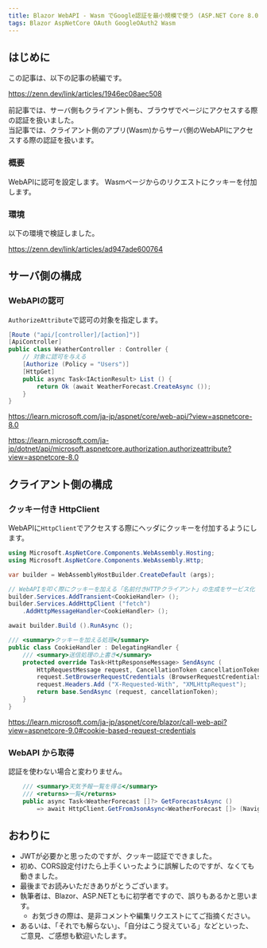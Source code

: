 ```yaml
---
title: Blazor WebAPI - Wasm でGoogle認証を最小規模で使う (ASP.NET Core 8.0)
tags: Blazor AspNetCore OAuth GoogleOAuth2 Wasm
---
```


## はじめに
この記事は、以下の記事の続編です。

https://zenn.dev/link/articles/1946ec08aec508

前記事では、サーバ側もクライアント側も、ブラウザでページにアクセスする際の認証を扱いました。  
当記事では、クライアント側のアプリ(Wasm)からサーバ側のWebAPIにアクセスする際の認証を扱います。

### 概要
WebAPIに認可を設定します。
Wasmページからのリクエストにクッキーを付加します。

### 環境
以下の環境で検証しました。

https://zenn.dev/link/articles/ad947ade600764

## サーバ側の構成
### WebAPIの認可
`AuthorizeAttribute`で認可の対象を指定します。

```csharp:WeatherController.cs
[Route ("api/[controller]/[action]")]
[ApiController]
public class WeatherController : Controller {
    // 対象に認可を与える
    [Authorize (Policy = "Users")]
    [HttpGet]
    public async Task<IActionResult> List () {
        return Ok (await WeatherForecast.CreateAsync ());
    }
}
```

https://learn.microsoft.com/ja-jp/aspnet/core/web-api/?view=aspnetcore-8.0

https://learn.microsoft.com/ja-jp/dotnet/api/microsoft.aspnetcore.authorization.authorizeattribute?view=aspnetcore-8.0

## クライアント側の構成
### クッキー付き HttpClient
WebAPIに`HttpClient`でアクセスする際にヘッダにクッキーを付加するようにします。

```csharp:Program.cs
using Microsoft.AspNetCore.Components.WebAssembly.Hosting;
using Microsoft.AspNetCore.Components.WebAssembly.Http;

var builder = WebAssemblyHostBuilder.CreateDefault (args);

// WebAPIを叩く際にクッキーを加える「名前付きHTTPクライアント」の生成をサービス化
builder.Services.AddTransient<CookieHandler> ();
builder.Services.AddHttpClient ("fetch")
    .AddHttpMessageHandler<CookieHandler> ();

await builder.Build ().RunAsync ();
```

```csharp:CookieHandler.cs
/// <summary>クッキーを加える処理</summary>
public class CookieHandler : DelegatingHandler {
    /// <summary>送信処理の上書き</summary>
    protected override Task<HttpResponseMessage> SendAsync (
        HttpRequestMessage request, CancellationToken cancellationToken) {
        request.SetBrowserRequestCredentials (BrowserRequestCredentials.Include);
        request.Headers.Add ("X-Requested-With", "XMLHttpRequest");
        return base.SendAsync (request, cancellationToken);
    }
}
```

https://learn.microsoft.com/ja-jp/aspnet/core/blazor/call-web-api?view=aspnetcore-9.0#cookie-based-request-credentials

### WebAPI から取得
認証を使わない場合と変わりません。

```razor:BookList.cs
    /// <summary>天気予報一覧を得る</summary>
    /// <returns>一覧</returns>
    public async Task<WeatherForecast []?> GetForecastsAsync ()
        => await HttpClient.GetFromJsonAsync<WeatherForecast []> (Navigation.ToAbsoluteUri ("api/weather/list").ToString ());
```

## おわりに
- JWTが必要かと思ったのですが、クッキー認証でできました。
- 初め、CORS設定付けたら上手くいったように誤解したのですが、なくても動きました。
- 最後までお読みいただきありがとうございます。
- 執筆者は、Blazor、ASP.NETともに初学者ですので、誤りもあるかと思います。
    - お気づきの際は、是非コメントや編集リクエストにてご指摘ください。
- あるいは、「それでも解らない」、「自分はこう捉えている」などといった、ご意見、ご感想も歓迎いたします。
